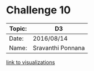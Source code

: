 # Challenge 10

| Topic: | D3                |
|--------|-------------------|
| Date:  | 2016/08/14        |
| Name:  | Sravanthi Ponnana |

[link to visualizations](http://htmlpreview.github.io/?https://github.com/psravanthi/nyc16_ds8/blob/master/challenges/submissions/10-d3/sravanthi/d3_challenges.html)
